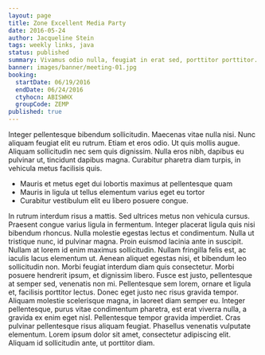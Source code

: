 ```yaml
---
layout: page
title: Zone Excellent Media Party
date: 2016-05-24
author: Jacqueline Stein
tags: weekly links, java
status: published
summary: Vivamus odio nulla, feugiat in erat sed, porttitor porttitor.
banner: images/banner/meeting-01.jpg
booking:
  startDate: 06/19/2016
  endDate: 06/24/2016
  ctyhocn: ABISWHX
  groupCode: ZEMP
published: true
---
```

Integer pellentesque bibendum sollicitudin. Maecenas vitae nulla nisi. Nunc aliquam feugiat elit eu rutrum. Etiam et eros odio. Ut quis mollis augue. Aliquam sollicitudin nec sem quis dignissim. Nulla eros nibh, dapibus eu pulvinar ut, tincidunt dapibus magna. Curabitur pharetra diam turpis, in vehicula metus facilisis quis.

* Mauris et metus eget dui lobortis maximus at pellentesque quam
* Mauris in ligula ut tellus elementum varius eget eu tortor
* Curabitur vestibulum elit eu libero posuere congue.

In rutrum interdum risus a mattis. Sed ultrices metus non vehicula cursus. Praesent congue varius ligula in fermentum. Integer placerat ligula quis nisi bibendum rhoncus. Nulla molestie egestas lectus et condimentum. Nulla ut tristique nunc, id pulvinar magna. Proin euismod lacinia ante in suscipit. Nullam at lorem id enim maximus sollicitudin.
Nullam fringilla felis est, ac iaculis lacus elementum ut. Aenean aliquet egestas nisi, et bibendum leo sollicitudin non. Morbi feugiat interdum diam quis consectetur. Morbi posuere hendrerit ipsum, et dignissim libero. Fusce est justo, pellentesque at semper sed, venenatis non mi. Pellentesque sem lorem, ornare et ligula et, facilisis porttitor lectus. Donec eget justo nec risus gravida tempor. Aliquam molestie scelerisque magna, in laoreet diam semper eu. Integer pellentesque, purus vitae condimentum pharetra, est erat viverra nulla, a gravida ex enim eget nisl. Pellentesque tempor gravida imperdiet. Cras pulvinar pellentesque risus aliquam feugiat. Phasellus venenatis vulputate elementum. Lorem ipsum dolor sit amet, consectetur adipiscing elit. Aliquam id sollicitudin ante, ut porttitor diam.
